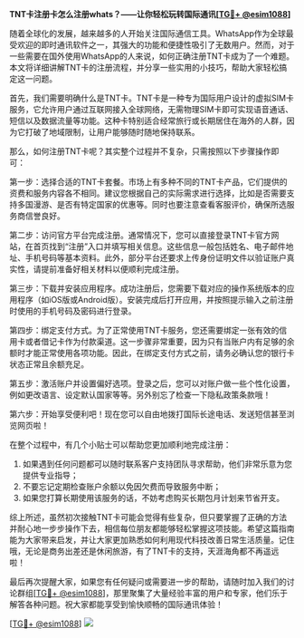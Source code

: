 **TNT卡注册卡怎么注册whats？——让你轻松玩转国际通讯[[TG💪+ @esim1088](https://t.me/s/esim1088)]**

随着全球化的发展，越来越多的人开始关注国际通信工具。WhatsApp作为全球最受欢迎的即时通讯软件之一，其强大的功能和便捷性吸引了无数用户。然而，对于一些需要在国外使用WhatsApp的人来说，如何正确注册TNT卡成为了一个难题。本文将详细讲解TNT卡的注册流程，并分享一些实用的小技巧，帮助大家轻松搞定这一问题。

首先，我们需要明确什么是TNT卡。TNT卡是一种专为国际用户设计的虚拟SIM卡服务，它允许用户通过互联网接入全球网络，无需物理SIM卡即可实现语音通话、短信以及数据流量等功能。这种卡特别适合经常旅行或长期居住在海外的人群，因为它打破了地域限制，让用户能够随时随地保持联系。

那么，如何注册TNT卡呢？其实整个过程并不复杂，只需按照以下步骤操作即可：

第一步：选择合适的TNT卡套餐。市场上有多种不同的TNT卡产品，它们提供的资费和服务内容各不相同。建议您根据自己的实际需求进行选择，比如是否需要支持多国漫游、是否有特定国家的优惠等。同时也要注意查看客服评价，确保所选服务商信誉良好。

第二步：访问官方平台完成注册。通常情况下，您可以直接登录TNT卡官方网站，在首页找到“注册”入口并填写相关信息。这些信息一般包括姓名、电子邮件地址、手机号码等基本资料。此外，部分平台还要求上传身份证明文件以验证账户真实性，请提前准备好相关材料以便顺利完成注册。

第三步：下载并安装应用程序。成功注册后，您需要下载对应的操作系统版本的应用程序（如iOS版或Android版）。安装完成后打开应用，并按照提示输入之前注册时使用的手机号码及密码进行登录。

第四步：绑定支付方式。为了正常使用TNT卡服务，您还需要绑定一张有效的信用卡或者借记卡作为付款渠道。这一步骤非常重要，因为只有当账户内有足够的余额时才能正常使用各项功能。因此，在绑定支付方式之前，请务必确认您的银行卡状态正常且余额充足。

第五步：激活账户并设置偏好选项。登录之后，您可以对账户做一些个性化设置，例如更改语言、设定默认国家等等。另外别忘了检查一下隐私政策条款哦！

第六步：开始享受便利吧！现在您可以自由地拨打国际长途电话、发送短信甚至浏览网页啦！

在整个过程中，有几个小贴士可以帮助您更加顺利地完成注册：

1. 如果遇到任何问题都可以随时联系客户支持团队寻求帮助，他们非常乐意为您提供专业指导；
2. 不要忘记定期检查账户余额以免因欠费而导致服务中断；
3. 如果您打算长期使用该服务的话，不妨考虑购买长期包月计划来节省开支。

综上所述，虽然初次接触TNT卡可能会觉得有些复杂，但只要掌握了正确的方法并耐心地一步步操作下去，相信每位朋友都能够轻松掌握这项技能。希望这篇指南能为大家带来启发，并让大家更加熟悉如何利用现代科技改善日常生活质量。记住哦，无论是商务出差还是休闲旅游，有了TNT卡的支持，天涯海角都不再遥远啦！

最后再次提醒大家，如果您有任何疑问或需要进一步的帮助，请随时加入我们的讨论群组[[TG💪+ @esim1088](https://t.me/s/esim1088)]，那里聚集了大量经验丰富的用户和专家，他们乐于解答各种问题。祝大家都能享受到愉快顺畅的国际通讯体验！

[[TG💪+ @esim1088](https://t.me/s/esim1088)] ![](https://i.postimg.cc/4NQfJmqS/Snipaste-2025-05-13-00-14-12.png)